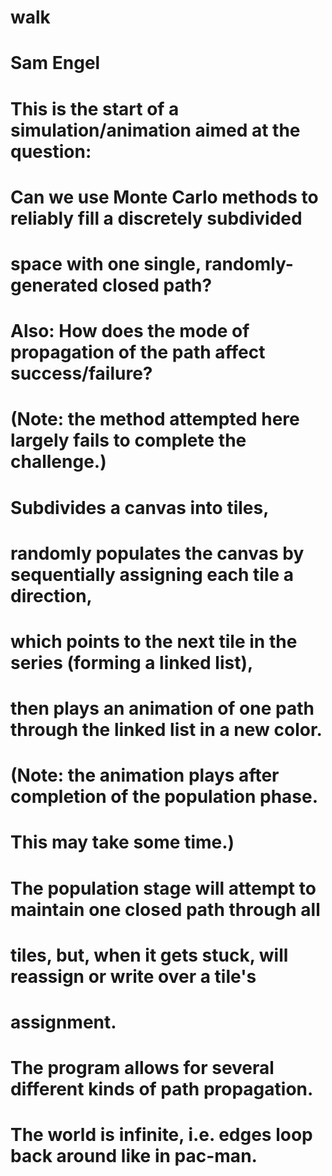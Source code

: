 # walk
# Sam Engel
#
# This is the start of a simulation/animation aimed at the question:
# Can we use Monte Carlo methods to reliably fill a discretely subdivided
# space with one single, randomly-generated closed path?
# Also: How does the mode of propagation of the path affect success/failure?
# (Note: the method attempted here largely fails to complete the challenge.)
#
# Subdivides a canvas into tiles,
# randomly populates the canvas by sequentially assigning each tile a direction,
# which points to the next tile in the series (forming a linked list),
# then plays an animation of one path through the linked list in a new color.
# (Note: the animation plays after completion of the population phase.
# This may take some time.)
#
# The population stage will attempt to maintain one closed path through all
# tiles, but, when it gets stuck, will reassign or write over a tile's
# assignment.
#
# The program allows for several different kinds of path propagation.
# The world is infinite, i.e. edges loop back around like in pac-man.
